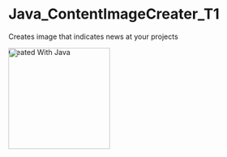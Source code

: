 # Java_ContentImageCreater_T1
Creates image that indicates news at your projects

<div>
<img height="200" width="200" src="https://dev.java/assets/images/java-logo-vert-blk.png" style="position:fixed;align:left;"/>
Created With Java
</div>
